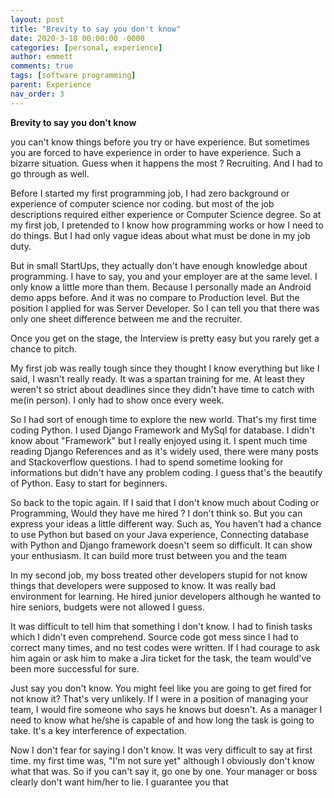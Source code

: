```yaml
---
layout: post
title: "Brevity to say you don't know"
date: 2020-3-18 00:00:00 -0000
categories: [personal, experience]
author: emmett
comments: true
tags: [software programming]
parent: Experience
nav_order: 3
---
```

**Brevity to say you don't know**

you can't know things before you try or have experience. But sometimes you are forced to have experience in order to have experience. Such a bizarre situation. Guess when it happens the most ?
Recruiting. And I had to go through as well.

Before I started my first programming job, I had zero background or experience of computer science nor coding. but most of the job descriptions required either experience or Computer Science degree. So at my first job, I pretended to I know how programming works or how I need to do things. But I had only vague ideas about what must be done in my job duty.

But in small StartUps, they actually don't have enough knowledge about programming. I have to say, you and your employer are at the same level. I only know a little more than them. Because I personally made an Android demo apps before. And it was no compare to Production level. But the position I applied for was Server Developer. So I can tell you that there was only one sheet difference between me and the recruiter.

Once you get on the stage, the Interview is pretty easy but you rarely get a chance to pitch.

My first job was really tough since they thought I know everything but like I said, I wasn't really ready. It was a spartan training for me. At least they weren't so strict about deadlines since they didn't have time to catch with me(in person). I only had to show once every week.

So I had sort of enough time to explore the new world. That's my first time coding Python. I used Django Framework and MySql for database. I didn't know about "Framework" but I really enjoyed using it. I spent much time reading Django References and as it's widely used, there were many  posts and Stackoverflow questions. I had to spend sometime looking for informations but didn't have any problem coding. I guess that's the beautify of Python. Easy to start for beginners.

So back to the topic again. If I said that I don't know much about Coding or Programming, Would they have me hired ? I don't think so. But you can express your ideas a little different way. Such as, You haven't had a chance to use Python but based on your Java experience, Connecting database with Python and Django framework doesn't seem so difficult.
It can show your enthusiasm. It can build more trust between you and the team

In my second job, my boss treated other developers stupid for not know things that developers were supposed to know. It was really bad environment for learning. He hired junior developers although he wanted to hire seniors, budgets were not allowed I guess.

It was difficult to tell him that something I don't know. I had to finish tasks which I didn't even comprehend. Source code got mess since I had to correct many times, and no test codes were written. If I had courage to ask him again or ask him to make a Jira ticket for the task, the team would've been more successful for sure.

Just say you don't know. You might feel like you are going to get fired for not know it? That's very unlikely. If I were in a position of managing your team, I would fire someone who says he knows but doesn't. As a manager I need to know what he/she is capable of and how long the task is going to take. It's a key interference of expectation.

Now I don't fear for saying I don't know. It was very difficult to say at first time. my first time was, "I'm not sure yet" although I obviously don't know what that was. So if you can't say it, go one by one. Your manager or boss clearly don't want him/her to lie. I guarantee you that
